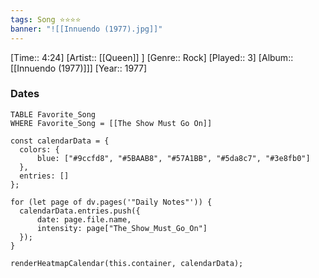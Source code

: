 ```yaml
---
tags: Song ⭐⭐⭐⭐ 
banner: "![[Innuendo (1977).jpg]]"
---
```

[Time:: 4:24]
[Artist:: [[Queen]] ]
[Genre:: Rock]
[Played:: 3]
[Album:: [[Innuendo (1977)]]]
[Year:: 1977]
### Dates
````dataview
TABLE Favorite_Song
WHERE Favorite_Song = [[The Show Must Go On]]
````
  ```dataviewjs
const calendarData = { 
	colors: { 
		blue: ["#9ccfd8", "#5BAAB8", "#57A1BB", "#5da8c7", "#3e8fb0"] 
	}, 
	entries: [] 
}; 

for (let page of dv.pages('"Daily Notes"')) { 
	calendarData.entries.push({ 
		date: page.file.name, 
		intensity: page["The_Show_Must_Go_On"]
	}); 
} 

renderHeatmapCalendar(this.container, calendarData);
```
